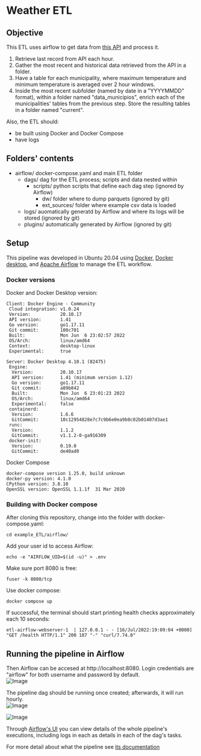 # Weather ETL

## Objective
This ETL uses airflow to get data from [this API](https://smn.conagua.gob.mx/es/web-service-api) and process it.
1. Retrieve last record from API each hour.
2. Gather the most recent and historical data retrieved from the API in a folder.
3. Have a table for each municipality, where maximum temperature and minimum temperature is averaged over 2 hour windows.
4. Inside the most recent subfolder (named by date in a "YYYYMMDD" format), within a folder named "data_municipios", enrich each of the municipalities' tables from the previous step. Store the resulting tables in a folder named "current".

Also, the ETL should:
- be built using Docker and Docker Compose
- have logs

## Folders' contents
- airflow/ docker-compose.yaml and main ETL folder
  - dags/ dag for the ETL process; scripts and data nested within
    - scripts/ python scripts that define each dag step (ignored by Airflow)
      - dw/ folder where to dump parquets (ignored by git)
      - ext_sources/ folder where example csv data is loaded
  - logs/ auomatically generatd by Airflow and where its logs will be stored (ignored by git)
  - plugins/ automatically generated by Airflow (ignored by git)

## Setup
This pipeline was developed in Ubuntu 20.04 using [Docker](https://docs.docker.com/engine/install/ubuntu/), [Docker desktop](https://docs.docker.com/desktop/install/ubuntu/), and [Apache Airflow](https://airflow.apache.org/) to manage the ETL workflow.

### Docker versions
Docker and Docker Desktop version:
```
Client: Docker Engine - Community
 Cloud integration: v1.0.24
 Version:           20.10.17
 API version:       1.41
 Go version:        go1.17.11
 Git commit:        100c701
 Built:             Mon Jun  6 23:02:57 2022
 OS/Arch:           linux/amd64
 Context:           desktop-linux
 Experimental:      true

Server: Docker Desktop 4.10.1 (82475)
 Engine:
  Version:          20.10.17
  API version:      1.41 (minimum version 1.12)
  Go version:       go1.17.11
  Git commit:       a89b842
  Built:            Mon Jun  6 23:01:23 2022
  OS/Arch:          linux/amd64
  Experimental:     false
 containerd:
  Version:          1.6.6
  GitCommit:        10c12954828e7c7c9b6e0ea9b0c02b01407d3ae1
 runc:
  Version:          1.1.2
  GitCommit:        v1.1.2-0-ga916309
 docker-init:
  Version:          0.19.0
  GitCommit:        de40ad0
```

Docker Compose
```
docker-compose version 1.25.0, build unknown
docker-py version: 4.1.0
CPython version: 3.8.10
OpenSSL version: OpenSSL 1.1.1f  31 Mar 2020
```

### Building with Docker compose

After cloning this repository, change into the folder with docker-compose.yaml:
```
cd example_ETL/airflow/
```

Add your user id to access Airflow:
```
echo -e "AIRFLOW_UID=$(id -u)" > .env
```

Make sure port 8080 is free:
```
fuser -k 8080/tcp
```

Use docker compose:
```
docker compose up
```

If successful, the terminal should start printing health checks approximately each 10 seconds:
```
etl-airflow-webserver-1  | 127.0.0.1 - - [16/Jul/2022:19:09:04 +0000] "GET /health HTTP/1.1" 200 187 "-" "curl/7.74.0"
```
## Running the pipeline in Airflow

Then Airflow can be accesed at http://localhost:8080. Login credentials are "airflow" for both username and password by default.  
  ![Image](https://user-images.githubusercontent.com/89820099/179369042-929bcb84-b34b-44e7-a949-37baba6d8256.png)  
  
The pipeline dag should be running once created; afterwards, it will run hourly.  
  ![Image](https://user-images.githubusercontent.com/89820099/179388650-bcb19cbb-7c64-485c-873a-5e6aa069bf87.png)  

  ![Image](https://user-images.githubusercontent.com/89820099/179416252-ef52e332-16dd-47e5-9dd6-4356a57e9eae.png)  

  Through [Airflow's UI](https://airflow.apache.org/docs/apache-airflow/stable/ui.html) you can view details of the whole pipeline's executions, including logs in each as details in each of the dag's tasks.
  
For more detail about what the pipeline see [its documentation](https://github.com/ipardogranillo/example_ETL/blob/main/airflow/README.md)